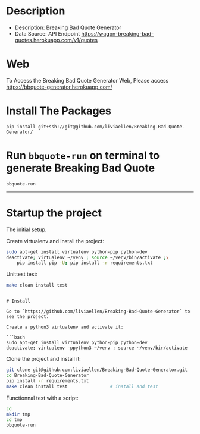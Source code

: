 # Description
- Description: Breaking Bad Quote Generator
- Data Source: API Endpoint https://wagon-breaking-bad-quotes.herokuapp.com/v1/quotes

# Web
To Access the Breaking Bad Quote Generator Web, Please access
https://bbquote-generator.herokuapp.com/

# Install The Packages 
```
pip install git+ssh://git@github.com/liviaellen/Breaking-Bad-Quote-Generator/
```

# Run ```bbquote-run``` on terminal to generate Breaking Bad Quote
```bbquote-run```


--------------------

# Startup the project

The initial setup.

Create virtualenv and install the project:
```bash
sudo apt-get install virtualenv python-pip python-dev
deactivate; virtualenv ~/venv ; source ~/venv/bin/activate ;\
    pip install pip -U; pip install -r requirements.txt
```

Unittest test:
```bash
make clean install test
```

```

# Install

Go to `https://github.com/liviaellen/Breaking-Bad-Quote-Generator` to see the project.

Create a python3 virtualenv and activate it:

```bash
sudo apt-get install virtualenv python-pip python-dev
deactivate; virtualenv -ppython3 ~/venv ; source ~/venv/bin/activate
```

Clone the project and install it:

```bash
git clone git@github.com:liviaellen/Breaking-Bad-Quote-Generator.git
cd Breaking-Bad-Quote-Generator
pip install -r requirements.txt
make clean install test                # install and test
```
Functionnal test with a script:

```bash
cd
mkdir tmp
cd tmp
bbquote-run
```
